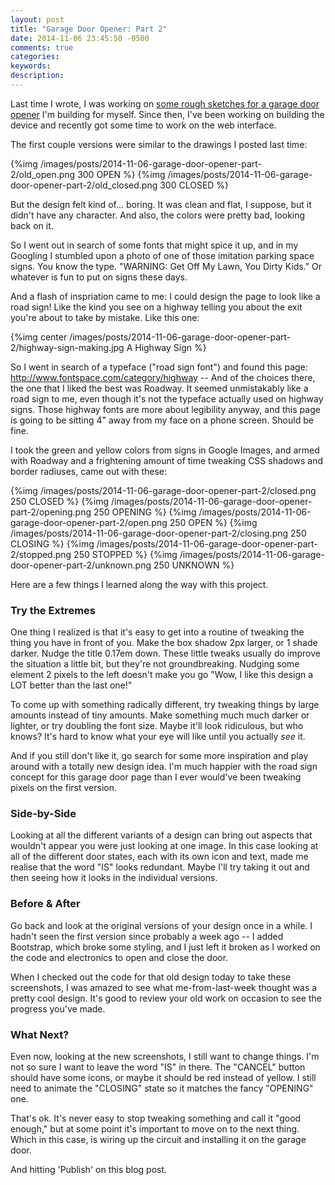 ```yaml
---
layout: post
title: "Garage Door Opener: Part 2"
date: 2014-11-06 23:45:50 -0500
comments: true
categories: 
keywords: 
description: 
---
```


Last time I wrote, I was working on [some rough sketches for a garage door opener](/design-a-garage-door-opener) I'm building for myself. Since then, I've been working on building the device and recently got some time to work on the web interface.

The first couple versions were similar to the drawings I posted last time:

{%img /images/posts/2014-11-06-garage-door-opener-part-2/old_open.png 300 OPEN %}
{%img /images/posts/2014-11-06-garage-door-opener-part-2/old_closed.png 300 CLOSED %}

But the design felt kind of... boring. It was clean and flat, I suppose, but it didn't have any character. And also, the colors were pretty bad, looking back on it.

So I went out in search of some fonts that might spice it up, and in my Googling I stumbled upon a photo of one of those imitation parking space signs. You know the type. "WARNING: Get Off My Lawn, You Dirty Kids." Or whatever is fun to put on signs these days.

And a flash of inspriation came to me: I could design the page to look like a road sign! Like the kind you see on a highway telling you about the exit you're about to take by mistake. Like this one:

{%img center /images/posts/2014-11-06-garage-door-opener-part-2/highway-sign-making.jpg A Highway Sign %}

So I went in search of a typeface ("road sign font") and found this page: http://www.fontspace.com/category/highway -- And of the choices there, the one that I liked the best was Roadway. It seemed unmistakably like a road sign to me, even though it's not the typeface actually used on highway signs. Those highway fonts are more about legibility anyway, and this page is going to be sitting 4" away from my face on a phone screen. Should be fine.

I took the green and yellow colors from signs in Google Images, and armed with Roadway and a frightening amount of time tweaking CSS shadows and border radiuses, came out with these:

{%img /images/posts/2014-11-06-garage-door-opener-part-2/closed.png 250 CLOSED %}
{%img /images/posts/2014-11-06-garage-door-opener-part-2/opening.png 250 OPENING %}
{%img /images/posts/2014-11-06-garage-door-opener-part-2/open.png 250 OPEN %}
{%img /images/posts/2014-11-06-garage-door-opener-part-2/closing.png 250 CLOSING %}
{%img /images/posts/2014-11-06-garage-door-opener-part-2/stopped.png 250 STOPPED %}
{%img /images/posts/2014-11-06-garage-door-opener-part-2/unknown.png 250 UNKNOWN %}

Here are a few things I learned along the way with this project.

### Try the Extremes

One thing I realized is that it's easy to get into a routine of tweaking the thing you have in front of you. Make the box shadow 2px larger, or 1 shade darker. Nudge the title 0.17em down. These little tweaks usually do improve the situation a little bit, but they're not groundbreaking. Nudging some element 2 pixels to the left doesn't make you go "Wow, I like this design a LOT better than the last one!"

To come up with something radically different, try tweaking things by large amounts instead of tiny amounts. Make something much much darker or lighter, or try doubling the font size. Maybe it'll look ridiculous, but who knows? It's hard to know what your eye will like until you actually *see* it.

And if you still don't like it, go search for some more inspiration and play around with a totally new design idea. I'm much happier with the road sign concept for this garage door page than I ever would've been tweaking pixels on the first version.

### Side-by-Side

Looking at all the different variants of a design can bring out aspects that wouldn't appear you were just looking at one image. In this case looking at all of the different door states, each with its own icon and text, made me realise that the word "IS" looks redundant. Maybe I'll try taking it out and then seeing how it looks in the individual versions.

### Before & After

Go back and look at the original versions of your design once in a while. I hadn't seen the first version since probably a week ago -- I added Bootstrap, which broke some styling, and I just left it broken as I worked on the code and electronics to open and close the door.

When I checked out the code for that old design today to take these screenshots, I was amazed to see what me-from-last-week thought was a pretty cool design. It's good to review your old work on occasion to see the progress you've made.

### What Next?

Even now, looking at the new screenshots, I still want to change things. I'm not so sure I want to leave the word "IS" in there. The "CANCEL" button should have some icons, or maybe it should be red instead of yellow. I still need to animate the "CLOSING" state so it matches the fancy "OPENING" one.

That's ok. It's never easy to stop tweaking something and call it "good enough," but at some point it's important to move on to the next thing. Which in this case, is wiring up the circuit and installing it on the garage door.

And hitting 'Publish' on this blog post.